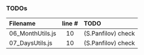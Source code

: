 ### TODOs
| Filename | line # | TODO
|:------|:------:|:------
| 06_MonthUtils.js | 10 | (S.Panfilov)  check
| 07_DaysUtils.js | 10 | (S.Panfilov)  check